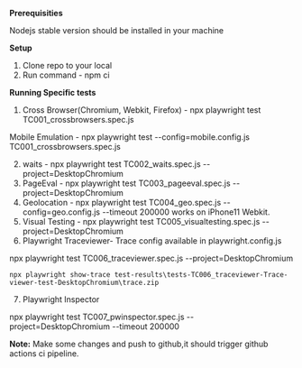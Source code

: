 **Prerequisities**

Nodejs stable version should be installed in your machine

**Setup**

1) Clone repo to your local
2) Run command - npm ci

**Running Specific tests**

1. Cross Browser(Chromium, Webkit, Firefox) - npx playwright test TC001_crossbrowsers.spec.js

Mobile Emulation - npx playwright test --config=mobile.config.js TC001_crossbrowsers.spec.js

2. waits - npx playwright test TC002_waits.spec.js --project=DesktopChromium
3. PageEval  - npx playwright test TC003_pageeval.spec.js --project=DesktopChromium
4. Geolocation - npx playwright test TC004_geo.spec.js --config=geo.config.js --timeout 200000                                                                                               works on iPhone11 Webkit.
5. Visual Testing - npx playwright test TC005_visualtesting.spec.js --project=DesktopChromium
6. Playwright Traceviewer- Trace config available in playwright.config.js

npx playwright test TC006_traceviewer.spec.js --project=DesktopChromium

`npx playwright show-trace test-results\tests-TC006_traceviewer-Trace-viewer-test-DesktopChromium\trace.zip`

7. Playwright Inspector

npx playwright test TC007_pwinspector.spec.js --project=DesktopChromium --timeout 200000

**Note:** Make some changes and push to github,it should trigger github actions ci pipeline.
